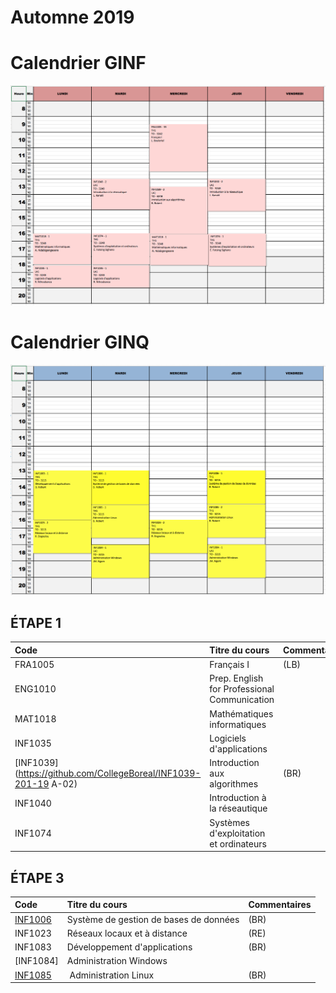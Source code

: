 # Automne 2019

# Calendrier GINF
![alt tag](./GINF19A.png)


# Calendrier GINQ
![alt tag](./GINQ19A.png)

## ÉTAPE 1

|     Code	                                                     | Titre du cours                               | Commentaires           |
|:---------------------------------------------------------------|:-------------------------------------------- |:-----------------------| 
| FRA1005	                                                       | Français I                                   | (LB)                   |
| ENG1010	                                                       | Prep. English for Professional Communication |                        |
| MAT1018	                                                       | Mathématiques informatiques                  |                        |
| INF1035	                                                       | Logiciels d'applications                     |                        |
| [INF1039](https://github.com/CollegeBoreal/INF1039-201-19 A-02) | Introduction aux algorithmes                 | (BR)                   |
| INF1040	                                                       | Introduction à la réseautique                |                        |
| INF1074	                                                       | Systèmes d'exploitation et ordinateurs       |                        |

## ÉTAPE 3

|     Code	                                                     | Titre du cours                               | Commentaires           |
|:---------------------------------------------------------------|:-------------------------------------------- |:-----------------------| 
| [INF1006](https://github.com/CollegeBoreal/INF1006-202-19A-02) | Système de gestion de bases de données       |  (BR)                  |
| INF1023                                                        | Réseaux locaux et à distance                 |  (RE)                  |
| INF1083                                                        | Développement d'applications                 |  (BR)                  |
| [INF1084]                                                      | Administration Windows                       |                        |
| [INF1085](https://github.com/CollegeBoreal/INF1085-201-19A-02) | Administration Linux                         |  (BR)                  |

